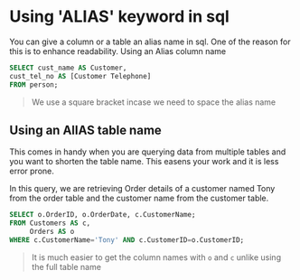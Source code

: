 # Using 'ALIAS' keyword in sql

You can give a column or a table an alias name in sql. One of the reason for this is to enhance readability.
Using an Alias column name

```sql
SELECT cust_name AS Customer,
cust_tel_no AS [Customer Telephone]
FROM person;
```

> We use a square bracket incase we need to space the alias name

## Using an AlIAS table name

This comes in handy when you are querying data from multiple tables and you want to shorten the table name. This easens your work and it is less error prone.

In this query, we are retrieving Order details of a customer named Tony from the order table and the customer name from the customer table.

```sql
SELECT o.OrderID, o.OrderDate, c.CustomerName;
FROM Customers AS c,
     Orders AS o
WHERE c.CustomerName='Tony' AND c.CustomerID=o.CustomerID;
```

> It is much easier to get the column names with `o` and `c` unlike using the full table name
